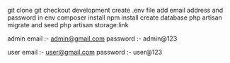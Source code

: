git clone 
git checkout development
create .env file
add email address and password in env
composer install
npm install
create database
php artisan migrate and seed
php artisan storage:link

admin
	email :- admin@gmail.com
	password :- admin@123

user
	email :- user@gmail.com
	password :- user@123
